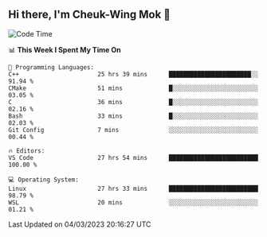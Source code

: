 ## Hi there, I'm Cheuk-Wing Mok 👋

<!--
**mozro0327/mozro0327** is a ✨ _special_ ✨ repository because its `README.md` (this file) appears on your GitHub profile.

Here are some ideas to get you started:

- 🔭 I’m currently working on ...
- 🌱 I’m currently learning ...
- 👯 I’m looking to collaborate on ...
- 🤔 I’m looking for help with ...
- 💬 Ask me about ...
- 📫 How to reach me: ...
- 😄 Pronouns: ...
- ⚡ Fun fact: ...
-->

<!--START_SECTION:waka-->
![Code Time](http://img.shields.io/badge/Code%20Time-1%2C236%20hrs%204%20mins-blue)

📊 **This Week I Spent My Time On** 

```text
💬 Programming Languages: 
C++                      25 hrs 39 mins      ███████████████████████░░   91.94 % 
CMake                    51 mins             █░░░░░░░░░░░░░░░░░░░░░░░░   03.05 % 
C                        36 mins             █░░░░░░░░░░░░░░░░░░░░░░░░   02.16 % 
Bash                     33 mins             █░░░░░░░░░░░░░░░░░░░░░░░░   02.03 % 
Git Config               7 mins              ░░░░░░░░░░░░░░░░░░░░░░░░░   00.44 % 

🔥 Editors: 
VS Code                  27 hrs 54 mins      █████████████████████████   100.00 % 

💻 Operating System: 
Linux                    27 hrs 33 mins      █████████████████████████   98.79 % 
WSL                      20 mins             ░░░░░░░░░░░░░░░░░░░░░░░░░   01.21 % 
```


 Last Updated on 04/03/2023 20:16:27 UTC
<!--END_SECTION:waka-->
